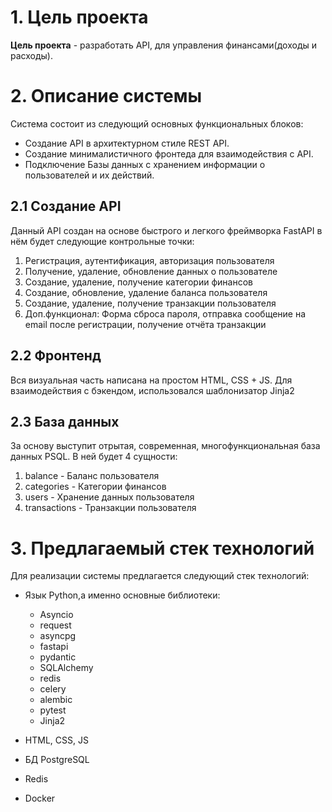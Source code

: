 # **1. Цель проекта**
**Цель проекта** - разработать API, для управления финансами(доходы и расходы).
# **2. Описание системы**
Система состоит из следующий основных функциональных блоков:
+ Создание API в архитектурном стиле REST API.
+ Cоздание минималистичного фронтеда для взаимодействия с API.
+ Подключение Базы данных с хранением информации о пользователей и их действий.

## **2.1 Создание API**
Данный API создан на основе быстрого и легкого фреймворка FastAPI в нём будет следующие контрольные точки:
1. Регистрация, аутентификация, авторизация пользователя
2. Получение, удаление, обновление данных о пользователе
3. Создание, удаление, получение категории финансов 
4. Создание, обновление, удаление баланса пользователя
5. Создание, удаление, получение транзакции пользователя
6. Доп.функционал: Форма сброса пароля, отправка сообщение на email после регистрации, получение отчёта транзакции


## **2.2 Фронтенд**
Вся визуальная часть написана на простом HTML, CSS + JS. Для взаимодействия с бэкендом,
использовался шаблонизатор Jinja2


## **2.3 База данных**
За основу выступит отрытая, современная, многофункциональная база данных PSQL. В ней будет 4 сущности:

1. balance - Баланс пользователя
2. categories - Категории финансов
3. users - Хранение данных пользователя
4. transactions - Транзакции пользователя


# **3. Предлагаемый стек технологий**
Для реализации системы предлагается следующий стек технологий:
+ Язык Python,а именно основные библиотеки:
    + Asyncio
    + request
    + asyncpg
    + fastapi
    + pydantic
    + SQLAlchemy
    + redis
    + celery
    + alembic
    + pytest
    + Jinja2


+ HTML, CSS, JS
+ БД PostgreSQL
+ Redis
+ Docker
  